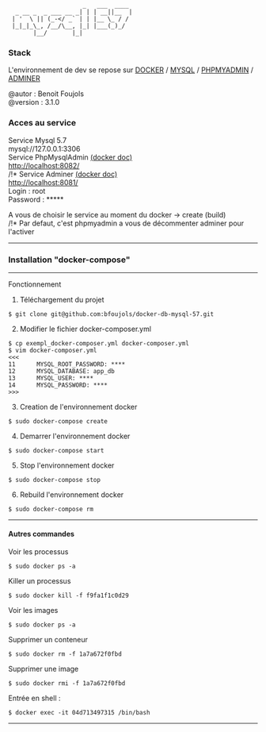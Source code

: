 ```
                     _   ___  ____ 
  _ __ _  _ ___ __ _| | | __||__  |
 | '  \ || (_-</ _` | | |__ \_ / / 
 |_|_|_\_, /__/\__, |_| |___(_)_/  
       |__/       |_|              
```

### Stack ###

L'environnement de dev se repose sur [DOCKER](https://docker.com) / [MYSQL](https://hub.docker.com/_/mysql) / [PHPMYADMIN](https://hub.docker.com/r/phpmyadmin/phpmyadmin/) / [ADMINER](https://hub.docker.com/_/adminer/) 

@autor : Benoit Foujols \
@version : 3.1.0 

### Acces au service

Service Mysql 5.7 \
mysql://127.0.0.1:3306 \
Service PhpMysqlAdmin [(docker doc)](https://hub.docker.com/r/phpmyadmin/phpmyadmin/) \
[http://localhost:8082/](http://localhost:8082/) \
/!\* Service Adminer [(docker doc)](https://hub.docker.com/_/adminer/)  \
[http://localhost:8081/](http://localhost:8081/) \
Login : root \
Password : *****

A vous de choisir le service au moment du docker -> create (build) \
/!\* Par defaut, c'est phpmyadmin a vous de décommenter adminer pour l'activer

---

### Installation "docker-compose" ###

---

Fonctionnement 

1. Téléchargement du projet
```
$ git clone git@github.com:bfoujols/docker-db-mysql-57.git
```
2. Modifier le fichier docker-composer.yml
```
$ cp exempl_docker-composer.yml docker-composer.yml
$ vim docker-composer.yml
<<<
11      MYSQL_ROOT_PASSWORD: ****
12      MYSQL_DATABASE: app_db
13      MYSQL_USER: ****
14      MYSQL_PASSWORD: ****
>>>
```
3. Creation de l'environnement docker
```
$ sudo docker-compose create
```
4. Demarrer l'environnement docker
```
$ sudo docker-compose start
```
5. Stop l'environnement docker
```
$ sudo docker-compose stop
```
6. Rebuild l'environnement docker
```
$ sudo docker-compose rm
```

---

#### Autres commandes ####

Voir les processus
```
$ sudo docker ps -a
```

Killer un processus 
```
$ sudo docker kill -f f9fa1f1c0d29
```

Voir les images 
```
$ sudo docker ps -a
```

Supprimer un conteneur 
```
$ sudo docker rm -f 1a7a672f0fbd
```

Supprimer une image 
```
$ sudo docker rmi -f 1a7a672f0fbd
```

Entrée en shell : 
```
$ docker exec -it 04d713497315 /bin/bash
```
---